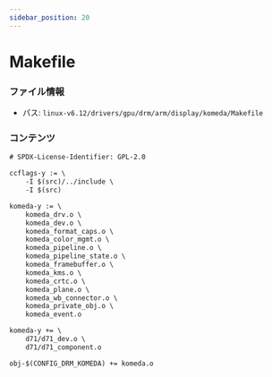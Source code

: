 ```yaml
---
sidebar_position: 20
---
```

# Makefile

### ファイル情報

- パス: `linux-v6.12/drivers/gpu/drm/arm/display/komeda/Makefile`

### コンテンツ

```txt
# SPDX-License-Identifier: GPL-2.0

ccflags-y := \
	-I $(src)/../include \
	-I $(src)

komeda-y := \
	komeda_drv.o \
	komeda_dev.o \
	komeda_format_caps.o \
	komeda_color_mgmt.o \
	komeda_pipeline.o \
	komeda_pipeline_state.o \
	komeda_framebuffer.o \
	komeda_kms.o \
	komeda_crtc.o \
	komeda_plane.o \
	komeda_wb_connector.o \
	komeda_private_obj.o \
	komeda_event.o

komeda-y += \
	d71/d71_dev.o \
	d71/d71_component.o

obj-$(CONFIG_DRM_KOMEDA) += komeda.o

```
